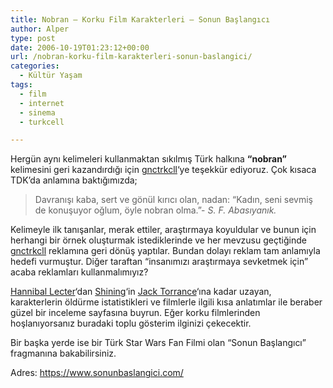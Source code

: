 ```yaml
---
title: Nobran – Korku Film Karakterleri – Sonun Başlangıcı
author: Alper
type: post
date: 2006-10-19T01:23:12+00:00
url: /nobran-korku-film-karakterleri-sonun-baslangici/
categories:
  - Kültür Yaşam
tags:
  - film
  - internet
  - sinema
  - turkcell

---
```

Hergün aynı kelimeleri kullanmaktan sıkılmış Türk halkına **&#8220;nobran&#8221;** kelimesini geri kazandırdığı için <a target="_blank" href="https://gnctrkcll.turkcell.com.tr/">gnctrkcll</a>&#8216;ye teşekkür ediyoruz. Çok kısaca TDK&#8217;da anlamına baktığımızda;

> Davranışı kaba, sert ve gönül kırıcı olan, nadan: &#8220;Kadın, seni sevmiş de konuşuyor oğlum, öyle nobran olma.&#8221;- _S. F. Abasıyanık._

Kelimeyle ilk tanışanlar, merak ettiler, araştırmaya koyuldular ve bunun için herhangi bir örnek oluşturmak istediklerinde ve her mevzusu geçtiğinde <a target="_blank" href="https://gnctrkcll.turkcell.com.tr/">gnctrkcll</a> reklamına geri dönüş yaptılar. Bundan dolayı reklam tam anlamıyla hedefi vurmuştur. Diğer taraftan &#8220;insanımızı araştırmaya sevketmek için&#8221; acaba reklamları kullanmalımıyız?

[Hannibal Lecter][1]&#8216;dan [Shining][2]&#8216;in [Jack Torrance][3]&#8216;ına kadar uzayan, karakterlerin öldürme istatistikleri ve filmlerle ilgili kısa anlatımlar ile beraber güzel bir inceleme sayfasına buyrun. Eğer korku filmlerinden hoşlanıyorsanız buradaki toplu gösterim ilginizi çekecektir.

Bir başka yerde ise bir Türk Star Wars Fan Filmi olan &#8220;Sonun Başlangıcı&#8221; fragmanına bakabilirsiniz.

Adres: https://www.sonunbaslangici.com/

 [1]: https://en.wikipedia.org/wiki/Hannibal_Lecter
 [2]: https://en.wikipedia.org/wiki/The_Shining_%28film%29
 [3]: https://en.wikipedia.org/wiki/Jack_Torrance